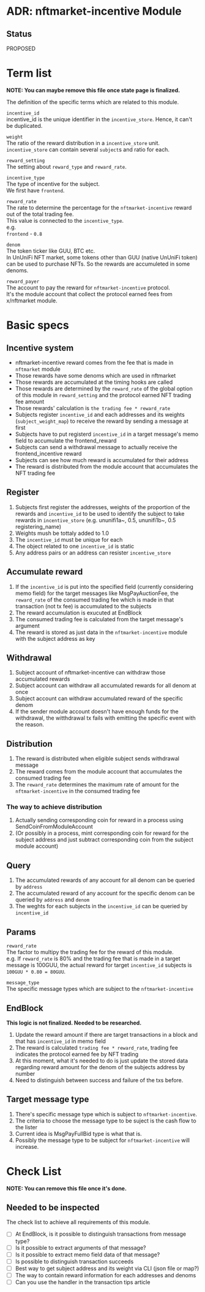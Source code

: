 # ADR: nftmarket-incentive Module

## Status

PROPOSED

# Term list

**NOTE: You can maybe remove this file once state page is finalized.**

The definition of the specific terms which are related to this module.  

`incentive_id`   
incentive_id is the unique identifier in the `incentive_store`. Hence, it can't be duplicated.    

`weight`   
The ratio of the reward distribution in a `incentive_store` unit.   
`incentive_store` can contain several `subject`s and ratio for each.   

`reward_setting`   
The setting about `reward_type` and `reward_rate`.   

`incentive_type`    
The type of incentive for the subject.    
We first have `frontend`.   

`reward_rate`   
The rate to determine the percentage for the `nftmarket-incentive` reward out of the total trading fee.    
This value is connected to the `incentive_type`.    
e.g.  
`frontend` - `0.8`   

`denom`   
The token ticker like GUU, BTC etc.   
In UnUniFi NFT market, some tokens other than GUU (native UnUniFi token) can be used to purchase NFTs. So the rewards are accumuleted in some denoms.

`reward_payer`   
The account to pay the reward for `nftmarket-incentive` protocol.   
It's the module account that collect the protocol earned fees from x/nftmarket module.

# Basic specs

## Incentive system

- nftmarket-incentive reward comes from the fee that is made in `nftmarket` module
- Those rewards have some denoms which are used in nftmarket
- Those rewards are accumulated at the timing hooks are called
- Those rewards are determined by the `reward_rate` of the global option of this module in `reward_setting` and the protocol earned NFT trading fee amount
- Those rewards' calculation is `the trading fee * reward_rate`
- Subjects register `incentive_id` and each addresses and its weights (`subject_weight_map`) to receive the reward by sending a message at first
- Subjects have to put registerd `incentive_id` in a target message's memo field to accumulate the frontend_reward
- Subjects can send a withdrawal message to actually receive the frontend_incentive reward
- Subjects can see how much reward is accumulated for their address
- The reward is distributed from the module account that accumulates the NFT trading fee

## Register

1. Subjects first register the addresses, weights of the proportion of the rewards and `incentive_id` to be used to identify the subject to take rewards in `incentive_store` (e.g. ununifi1a~, 0.5, ununifi1b~, 0.5 registering_name)
1. Weights mush be tottaly added to 1.0
1. The `incentive_id` must be unique for each
1. The object related to one `incentive_id` is static
1. Any address pairs or an address can resister `incentive_store`

## Accumulate reward

1. If the `incentive_id` is put into the specified field (currently considering memo field) for the target messages like MsgPayAuctionFee, the `reward_rate` of the consumed trading fee which is made in that transaction (not tx fee) is accumulated to the subjects
1. The reward accumulation is exucuted at EndBlock
1. The consumed trading fee is calculated from the target message's argument
1. The reward is stored as just data in the `nftmarket-incentive` module with the subject address as key

## Withdrawal

1. Subject account of nftmarket-incentive can withdraw those accumulated rewards
1. Subject account can withdraw all accumulated rewards for all denom at once
1. Subject account can withdraw accumulated reward of the specific denom
1. If the sender module account doesn't have enough funds for the withdrawal, the witthdrawal tx fails with emitting the specific event with the reason.

## Distribution

1. The reward is distributed when eligible subject sends withdrawal message
1. The reward comes from the module account that accumulates the consumed trading fee
1. The `reward_rate` determines the maximum rate of amount for the `nftmarket-incentive` in the consumed trading fee

### The way to achieve distribution

1. Actually sending corresponding coin for reward in a process using SendCoinFromModuleAccount 
1. (Or possibly in a process, mint corresponding coin for reward for the subject address and just subtract corresponding coin from the subject module account)

## Query

1. The accumulated rewards of any account for all denom can be queried by `address`
1. The accumulated reward of any account for the specific denom can be queried by `address` and `denom`
1. The weghts for each subjects in the `incentive_id` can be queried by `incentive_id`

## Params

`reward_rate`   
The factor to multipy the trading fee for the reward of this module.   
e.g. If `reward_rate` is 80% and the trading fee that is made in a target message is 100GUU, the actual reward for target `incentive_id` subjects is `100GUU * 0.80 = 80GUU`.   

`message_type`   
The specific message types which are subject to the `nftmarket-incentive`

## EndBlock

**This logic is not finalized. Needed to be researched.**

1. Update the reward amount if there are target transactions in a block and that has `incentive_id` in memo field
1. The reward is calculated `trading fee * reward_rate`, trading fee indicates the protocol earned fee by NFT trading
1. At this moment, what it's needed to do is just update the stored data regarding reward amount for the denom of the subjects address by number
1. Need to distinguish between success and failure of the txs before.

## Target message type

1. There's specific message type which is subject to `nftmarket-incentive`.
1. The criteria to choose the message type to be suject is the cash flow to the lister
1. Current idea is MsgPayFullBid type is what that is.
1. Possibly the message type to be subject for `nftmarket-incentive` will increase.

# Check List

**NOTE: You can remove this file once it's done.**

## Needed to be inspected

The check list to achieve all requirements of this module.

- [ ] At EndBlock, is it possible to distinguish transactions from message type?
- [ ] Is it possible to extract arguments of that message?
- [ ] Is it possible to extract memo field data of that message?
- [ ] Is possible to distinguish transaction succeeds
- [ ] Best way to get subject address and its weight via CLI (json file or map?)
- [ ] The way to contain reward information for each addresses and denoms
- [ ] Can you use the handler in the transaction tips article
